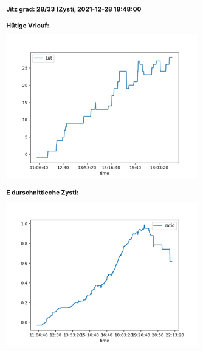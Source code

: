### Jitz grad: 28/33 (Zysti, 2021-12-28 18:48:00

### Hütige Vrlouf:
![Graph](Today.png)

### E durschnittleche Zysti:
![Graph](Zysti.png)